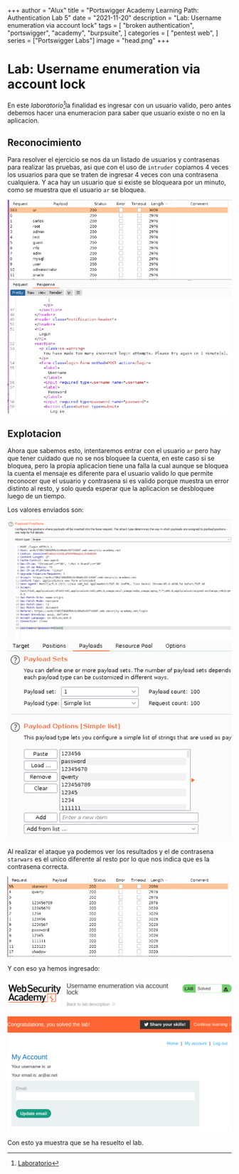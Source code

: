+++
author = "Alux"
title = "Portswigger Academy Learning Path: Authentication Lab 5"
date = "2021-11-20"
description = "Lab: Username enumeration via account lock"
tags = [
    "broken authentication",
    "portswigger",
    "academy",
    "burpsuite",
]
categories = [
    "pentest web",
]
series = ["Portswigger Labs"]
image = "head.png"
+++

# Lab: Username enumeration via account lock

En este <cite>laboratorio[^1]</cite>la finalidad es ingresar con un usuario valido, pero antes debemos hacer una enumeracion para saber que usuario existe o no en la aplicacion.

## Reconocimiento

Para resolver el ejercicio se nos da un listado de usuarios y contrasenas para realizar las pruebas, asi que con el uso de `intruder` copiamos 4 veces los usuarios para que se traten de ingresar 4 veces con una contrasena cualquiera. Y aca hay un usuario que si existe se bloqueara por un minuto, como se muestra que el usuario `ar` se bloquea.

![Intruder inicio de sesion](login.png)


## Explotacion

Ahora que sabemos esto, intentaremos entrar con el usuario `ar` pero hay que tener cuidado que no se nos bloquee la cuenta, en este caso si se bloquea, pero la propia aplicacion tiene una falla la cual aunque se bloquea la cuenta el mensaje es diferente para el usuario valido lo que permite reconocer que el usuario y contrasena si es valido porque muestra un error distinto al resto, y solo queda esperar que la aplicacion se desbloquee luego de un tiempo.


Los valores enviados son:

![Intruder Position](intruder.png)
![Intruder Payloads](intruder2.png)

Al realizar el ataque ya podemos ver los resultados y el de contrasena `starwars` es el unico diferente al resto por lo que nos indica que es la contrasena correcta.

![Respuestas del ataque de usuarios](resultado.png)

Y con eso ya hemos ingresado:

![Laboratorio resuelto](resuelto.png)

Con esto ya muestra que se ha resuelto el lab.

[^1]: [Laboratorio](https://portswigger.net/web-security/authentication/password-based/lab-username-enumeration-via-account-lock)